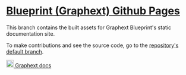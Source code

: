 # [Blueprint (Graphext) Github Pages](http://blueprintjs.com/)

This branch contains the built assets for Graphext Blueprint's static documentation site.

To make contributions and see the source code, go to the [repository's default branch](https://github.com/graphext/blueprint).

<a href="https://graphext.github.io/blueprint/docs/dist/" target="_blank"><img src="https://avatars.githubusercontent.com/u/20906892?s=200&v=4" alt="Graphext docs" width="20" /> Graphext docs</a>